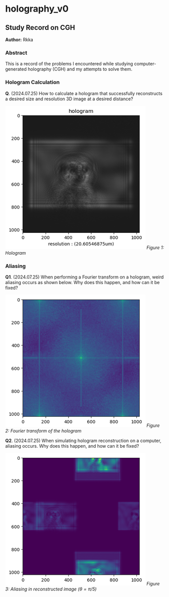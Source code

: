 # holography_v0

## Study Record on CGH

**Author:** Rkka

### Abstract
This is a record of the problems I encountered while studying computer-generated holography (CGH) and my attempts to solve them.

### Hologram Calculation
**Q**. (2024.07.25) How to calculate a hologram that successfully reconstructs a desired size and resolution 3D image at a desired distance?

![Hologram](_README/hologram.png)
*Figure 1: Hologram*

### Aliasing
**Q1**. (2024.07.25) When performing a Fourier transform on a hologram, weird aliasing occurs as shown below. Why does this happen, and how can it be fixed?

![Fourier transform of the hologram](_README/hologram_fourier_aliasing.png)
*Figure 2: Fourier transform of the hologram*

**Q2**. (2024.07.25) When simulating hologram reconstruction on a computer, aliasing occurs. Why does this happen, and how can it be fixed?

![Aliasing in reconstructed image](_README/reconstruction_aliasing.png)
*Figure 3: Aliasing in reconstructed image ($\theta = \pi/5$)*
